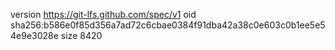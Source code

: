 version https://git-lfs.github.com/spec/v1
oid sha256:b586e0f85d356a7ad72c6cbae0384f91dba42a38c0e603c0b1ee5e54e9e3028e
size 8420
